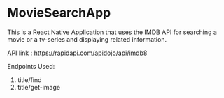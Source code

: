 # MovieSearchApp
This is a React Native Application that uses the IMDB API for searching a movie or a tv-series and displaying related information. 

API link : https://rapidapi.com/apidojo/api/imdb8

Endpoints Used: 
  1.  title/find
  2.  title/get-image

